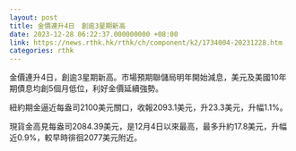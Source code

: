 ```yaml
---
layout: post
title: 金價連升4日　創逾3星期新高
date: 2023-12-28 06:22:37.000000000 +08:00
link: https://news.rthk.hk/rthk/ch/component/k2/1734004-20231228.htm
categories: rthk
---
```


金價連升4日，創逾3星期新高。市場預期聯儲局明年開始減息，美元及美國10年期債息均創5個月低位，利好金價延續強勢。

紐約期金逼近每盎司2100美元關口，收報2093.1美元，升23.3美元，升幅1.1%。

現貨金高見每盎司2084.39美元，是12月4日以來最高，最多升約17.8美元，升幅近0.9%，較早時徘徊2077美元附近。
